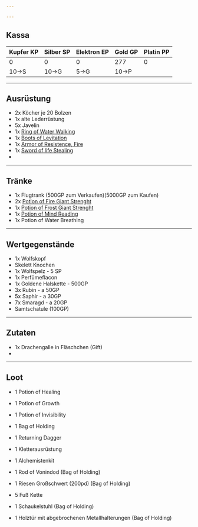 ```yaml
---

---
```

## Kassa

| Kupfer KP | Silber SP | Elektron EP | Gold GP | Platin PP |
| --------- | --------- | ----------- | ------- | --------- |
| 0         | 0         | 0           | 277     | 0         |
| 10->S     | 10->G     | 5->G        | 10->P   |           |

---
## Ausrüstung
- 2x Köcher je 20 Bolzen
- 1x alte Lederrüstung
- 5x Javelin
- 1x [Ring of Water Walking](Effekte/Ausrüstung.md#Ring%20of%20Water%20Walking) 
- 1x [Boots of Levitation](Effekte/Ausrüstung.md#Boots%20of%20Levitation) 
- 1x [Armor of Resistence, Fire](Effekte/Ausrüstung#Armor%20of%20Resistence,%20fire) 
- 1x [Sword of life Stealing](Effekte/Ausrüstung#Sword%20of%20life%20stealing) 
- 

---

## Tränke
- 1x Flugtrank (500GP zum Verkaufen)(5000GP zum Kaufen)
- 2x [Potion of Fire Giant Strenght](Effekte/Tränke.md#Potion%20of%20Fire%20Giant%20Strenght) 
- 1x [Potion of Frost Giant Strenght](Effekte/Tränke.md#Potion%20of%20Frost%20Giant%20Strenght) 
- 1x [Potion of Mind Reading](Effekte/Tränke.md#Potion%20of%20Mind%20Reading) 
- 1x Potion of Water Breathing




---
## Wertgegenstände
- 1x Wolfskopf
- Skelett Knochen
- 1x Wolfspelz - 5 SP
- 1x Perfümeflacon
- 1x Goldene Halskette - 500GP
- 3x Rubin - a 50GP
- 5x Saphir - a 30GP
- 7x Smaragd - a 20GP
- Samtschatule (100GP)

---
## Zutaten
- 1x Drachengalle in Fläschchen (Gift)
- 


---
## Loot
- 1 Potion of Healing 
- 1 Potion of Growth 
- 1 Potion of Invisibility 
- 1 Bag of Holding 
- 1 Returning Dagger 
- 1 Kletterausrüstung 
- 1 Alchemistenkit 
- 1 Rod of Vonindod (Bag of Holding)
- 1 Riesen Großschwert (200pd) (Bag of Holding)

- 5 Fuß Kette
- 1 Schaukelstuhl (Bag of Holding)
- 1 Holztür mit abgebrochenen Metallhalterungen (Bag of Holding)